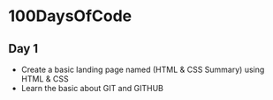 # 100DaysOfCode
 ## Day 1 
  - Create a basic landing page named (HTML & CSS Summary) using HTML & CSS
  - Learn the basic about GIT and GITHUB

